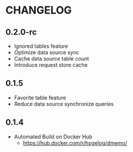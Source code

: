 # CHANGELOG

## 0.2.0-rc
- Ignored tables feature
- Optimize data source sync
- Cache data source table count
- Introduce request store cache

## 0.1.5
- Favorite table feature
- Reduce data source synchronize queries

## 0.1.4
- Automated Build on Docker Hub
  - https://hub.docker.com/r/hogelog/dmemo/
